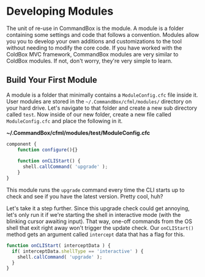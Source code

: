# Developing Modules

The unit of re-use in CommandBox is the module.  A module is a folder containing some settings and code that follows a convention.  Modules allow you you to develop your own additions and customizations to the tool without needing to modify the core code.  If you have worked with the ColdBox MVC framework, CommandBox modules are very similar to ColdBox modules.  If not, don't worry, they're very simple to learn. 

## Build Your First Module

A module is a folder that minimally contains a `ModuleConfig.cfc` file inside it.  User modules are stored in the `~/.CommandBox/cfml/modules/` directory on your hard drive.  Let's navigate to that folder and create a  new sub directory called `test`. Now inside of our new folder, create a new file called `ModuleConfig.cfc` and place the following in it.

**~/.CommandBox/cfml/modules/test/ModuleConfig.cfc**
```javascript
component {
    function configure(){}
    
    function onCLIStart() {
      shell.callCommand( 'upgrade' );
    }
}
```

This module runs the `upgrade` command every time the CLI starts up to check and see if you have the latest version.  Pretty cool, huh?  

Let's take it a step further.  Since this upgrade check could get annoying, let's only run it if we're starting the shell in interactive mode (with the blinking cursor awaiting input).   That way, one-off commands from the OS shell that exit right away won't trigger the update check.  Our `onCLIStart()` method gets an argument called `intercept` data that has a flag for this.  

```javascript
function onCLIStart( interceptData ) {
  if( interceptData.shellType == 'interactive' ) {
    shell.callCommand( 'upgrade' );
  }
}
```